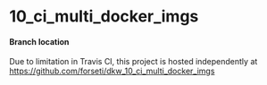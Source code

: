 # 10_ci_multi_docker_imgs
#### Branch location
Due to limitation in Travis CI, this project is hosted independently at https://github.com/forseti/dkw_10_ci_multi_docker_imgs